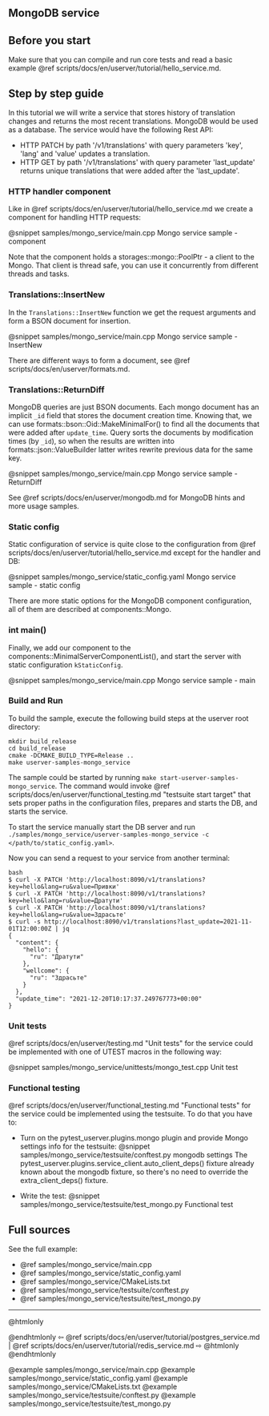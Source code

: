 ## MongoDB service


## Before you start

Make sure that you can compile and run core tests and read a basic example
@ref scripts/docs/en/userver/tutorial/hello_service.md.


## Step by step guide

In this tutorial we will write a service that stores history of translation
changes and returns the most recent translations. MongoDB would be used as a
database. The service would have the following Rest API:

* HTTP PATCH by path '/v1/translations' with query parameters
  'key', 'lang' and 'value' updates a translation.
* HTTP GET by path '/v1/translations' with query parameter
  'last_update' returns unique translations that were added after the 'last_update'.


### HTTP handler component

Like in @ref scripts/docs/en/userver/tutorial/hello_service.md we create a component for
handling HTTP requests:

@snippet samples/mongo_service/main.cpp  Mongo service sample - component

Note that the component holds a storages::mongo::PoolPtr - a client to the Mongo.
That client is thread safe, you can use it concurrently from different threads
and tasks.


### Translations::InsertNew

In the `Translations::InsertNew` function we get the request arguments and form
a BSON document for insertion.

@snippet samples/mongo_service/main.cpp  Mongo service sample - InsertNew

There are different ways to form a document, see @ref scripts/docs/en/userver/formats.md.


### Translations::ReturnDiff

MongoDB queries are just BSON documents. Each mongo document has an implicit
`_id` field that stores the document creation time. Knowing that, we can use
formats::bson::Oid::MakeMinimalFor() to find all the documents that were added
after `update_time`. Query sorts the documents by modification times (by `_id`),
so when the results are written into formats::json::ValueBuilder latter writes
rewrite previous data for the same key.

@snippet samples/mongo_service/main.cpp  Mongo service sample - ReturnDiff

See @ref scripts/docs/en/userver/mongodb.md for MongoDB hints and more usage samples.


### Static config

Static configuration of service is quite close to the configuration from
@ref scripts/docs/en/userver/tutorial/hello_service.md except for the handler and DB:

@snippet samples/mongo_service/static_config.yaml  Mongo service sample - static config

There are more static options for the MongoDB component configuration, all of
them are described at components::Mongo.


### int main()

Finally, we add our component to the
components::MinimalServerComponentList(),
and start the server with static configuration `kStaticConfig`.

@snippet samples/mongo_service/main.cpp  Mongo service sample - main


### Build and Run

To build the sample, execute the following build steps at the userver root directory:
```
mkdir build_release
cd build_release
cmake -DCMAKE_BUILD_TYPE=Release ..
make userver-samples-mongo_service
```

The sample could be started by running
`make start-userver-samples-mongo_service`. The command would invoke
@ref scripts/docs/en/userver/functional_testing.md "testsuite start target" that sets proper
paths in the configuration files, prepares and starts the DB, and starts the
service.

To start the service manually start the DB server and run
`./samples/mongo_service/userver-samples-mongo_service -c </path/to/static_config.yaml>`.

Now you can send a request to your service from another terminal:
```
bash
$ curl -X PATCH 'http://localhost:8090/v1/translations?key=hello&lang=ru&value=Привки'
$ curl -X PATCH 'http://localhost:8090/v1/translations?key=hello&lang=ru&value=Дратути'
$ curl -X PATCH 'http://localhost:8090/v1/translations?key=hello&lang=ru&value=Здрасьте'
$ curl -s http://localhost:8090/v1/translations?last_update=2021-11-01T12:00:00Z | jq
{
  "content": {
    "hello": {
      "ru": "Дратути"
    },
    "wellcome": {
      "ru": "Здрасьте"
    }
  },
  "update_time": "2021-12-20T10:17:37.249767773+00:00"
}
```

### Unit tests
@ref scripts/docs/en/userver/testing.md "Unit tests" for the service could be
implemented with one of UTEST macros in the following way:

@snippet samples/mongo_service/unittests/mongo_test.cpp  Unit test

### Functional testing
@ref scripts/docs/en/userver/functional_testing.md "Functional tests" for the service could be
implemented using the testsuite. To do that you have to:

* Turn on the pytest_userver.plugins.mongo plugin and provide Mongo settings
  info for the testsuite:
  @snippet samples/mongo_service/testsuite/conftest.py mongodb settings
  The pytest_userver.plugins.service_client.auto_client_deps() fixture
  already known about the mongodb fixture, so there's no need to override the
  extra_client_deps() fixture.

* Write the test:
  @snippet samples/mongo_service/testsuite/test_mongo.py  Functional test

## Full sources

See the full example:
* @ref samples/mongo_service/main.cpp
* @ref samples/mongo_service/static_config.yaml
* @ref samples/mongo_service/CMakeLists.txt
* @ref samples/mongo_service/testsuite/conftest.py
* @ref samples/mongo_service/testsuite/test_mongo.py

----------

@htmlonly <div class="bottom-nav"> @endhtmlonly
⇦ @ref scripts/docs/en/userver/tutorial/postgres_service.md | @ref scripts/docs/en/userver/tutorial/redis_service.md ⇨
@htmlonly </div> @endhtmlonly


@example samples/mongo_service/main.cpp
@example samples/mongo_service/static_config.yaml
@example samples/mongo_service/CMakeLists.txt
@example samples/mongo_service/testsuite/conftest.py
@example samples/mongo_service/testsuite/test_mongo.py
